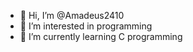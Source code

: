 - 👋 Hi, I’m @Amadeus2410
- 👀 I’m interested in programming
- 🌱 I’m currently learning C programming

<!---
Amadeus2410/Amadeus2410 is a ✨ special ✨ repository because its `README.md` (this file) appears on your GitHub profile.
You can click the Preview link to take a look at your changes.
--->
